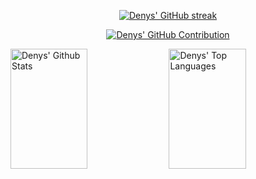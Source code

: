 <p align="center">
  <a href="https://github.com/d3nnyyy">
    <img src="https://github-readme-streak-stats.herokuapp.com/?user=d3nnyyy&theme=github_dark" alt="Denys' GitHub streak"/>
  </a>
</p>

<p align="center">
  <a href="https://github.com/d3nnyyy">
    <img src="https://github-profile-summary-cards.vercel.app/api/cards/profile-details?username=d3nnyyy&theme=github_dark" alt="Denys' GitHub Contribution"/>
  </a>
</p>

<a> 
    <a href="https://github.com/d3nnyyy"><img alt="Denys' Github Stats" src="https://denvercoder1-github-readme-stats.vercel.app/api?username=d3nnyyy&show_icons=true&count_private=true&theme=github_dark&title_color=39D353&icon_color=39D353" height="192px" width="49.5%"/></a>
  <a href="https://github.com/d3nnyyy"><img alt="Denys' Top Languages" src="https://denvercoder1-github-readme-stats.vercel.app/api/top-langs/?username=d3nnyyy&langs_count=8&layout=compact&theme=github_dark&title_color=39D353&icon_color=39D353" height="192px" width="49.5%"/></a>
  <br/>
</a>
